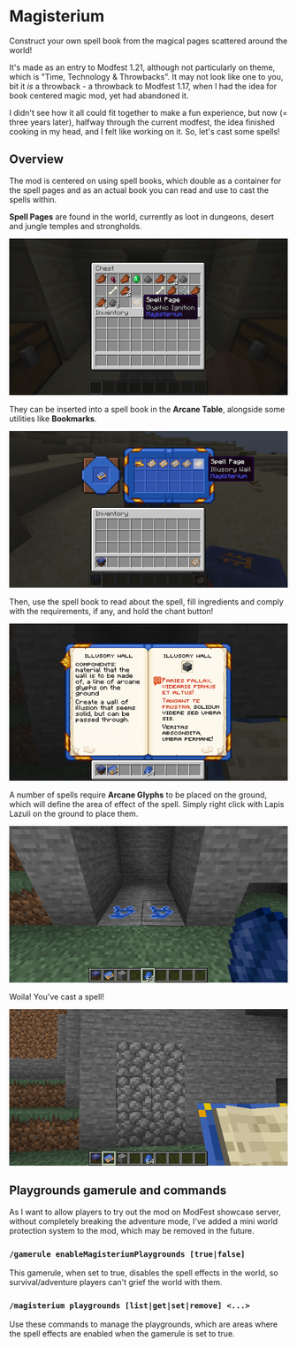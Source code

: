 # Magisterium

Construct your own spell book from the magical pages scattered around the world!

It's made as an entry to Modfest 1.21, although not particularly on theme, which is "Time, Technology & Throwbacks". It
may not look like one to you, bit it *is* a throwback - a throwback to Modfest 1.17, when I had the idea for book
centered magic mod, yet had abandoned it.

I didn't see how it all could fit together to make a fun experience, but now (= three years later), halfway through the
current modfest, the idea finished cooking in my head, and I felt like working on it. So, let's cast some spells!

## Overview

The mod is centered on using spell books, which double as a container for the spell pages and as an actual book you can
read and use to cast the spells within.

**Spell Pages** are found in the world, currently as loot in dungeons, desert and jungle temples and strongholds.

![Spell Page in a desert temple chest](https://raw.githubusercontent.com/reoseah/magisterium/refs/heads/modfest-1.21/docs/img/spell%20page%20loot.png)

They can be inserted into a spell book in the **Arcane Table**, alongside some utilities like **Bookmarks**.

![Arcane table GUI](https://github.com/reoseah/magisterium/blob/modfest-1.21/docs/img/arcane%20table%20gui%202.png?raw=true)

Then, use the spell book to read about the spell, fill ingredients and comply with the requirements, if any, and hold
the chant button!

![Reading a spell](https://github.com/reoseah/magisterium/blob/modfest-1.21/docs/img/illusory%20wall%20reading.png?raw=true)

A number of spells require **Arcane Glyphs** to be placed on the ground, which will define the area of effect of the
spell.
Simply right click with Lapis Lazuli on the ground to place them.

![Placing glyphs](https://github.com/reoseah/magisterium/blob/modfest-1.21/docs/img/glyphs%20placement.png?raw=true)

Woila! You've cast a spell!

![The spell aftermath](https://github.com/reoseah/magisterium/blob/modfest-1.21/docs/img/illusory%20wall%20result.png?raw=true)

## Playgrounds gamerule and commands

As I want to allow players to try out the mod on ModFest showcase server, without completely breaking the adventure mode,
I've added a mini world protection system to the mod, which may be removed in the future.

### `/gamerule enableMagisteriumPlaygrounds [true|false]`

This gamerule, when set to true, disables the spell effects in the world, so survival/adventure players can't grief the
world with them.

### `/magisterium playgrounds [list|get|set|remove] <...>`

Use these commands to manage the playgrounds, which are areas where the spell effects are enabled when the gamerule is
set to true.